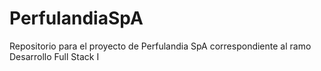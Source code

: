 # PerfulandiaSpA
Repositorio para el proyecto de Perfulandia SpA correspondiente al ramo Desarrollo Full Stack I
